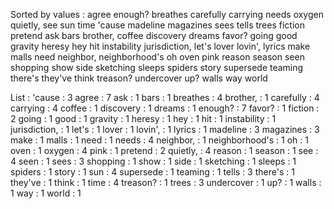 Sorted by values :
agree enough? breathes carefully carrying needs oxygen quietly, see sun time 'cause madeline magazines sees tells trees fiction pretend ask bars brother, coffee discovery dreams favor? going good gravity heresy hey hit instability jurisdiction, let's lover lovin', lyrics make malls need neighbor, neighborhood's oh oven pink reason season seen shopping show side sketching sleeps spiders story supersede teaming there's they've think treason? undercover up? walls way world 

List :
'cause : 3
agree : 7
ask : 1
bars : 1
breathes : 4
brother, : 1
carefully : 4
carrying : 4
coffee : 1
discovery : 1
dreams : 1
enough? : 7
favor? : 1
fiction : 2
going : 1
good : 1
gravity : 1
heresy : 1
hey : 1
hit : 1
instability : 1
jurisdiction, : 1
let's : 1
lover : 1
lovin', : 1
lyrics : 1
madeline : 3
magazines : 3
make : 1
malls : 1
need : 1
needs : 4
neighbor, : 1
neighborhood's : 1
oh : 1
oven : 1
oxygen : 4
pink : 1
pretend : 2
quietly, : 4
reason : 1
season : 1
see : 4
seen : 1
sees : 3
shopping : 1
show : 1
side : 1
sketching : 1
sleeps : 1
spiders : 1
story : 1
sun : 4
supersede : 1
teaming : 1
tells : 3
there's : 1
they've : 1
think : 1
time : 4
treason? : 1
trees : 3
undercover : 1
up? : 1
walls : 1
way : 1
world : 1
